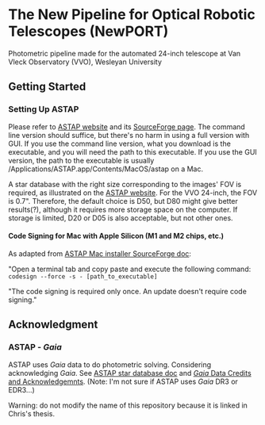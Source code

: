 # The New Pipeline for Optical Robotic Telescopes (NewPORT)

Photometric pipeline made for the automated 24-inch telescope at Van Vleck Observatory (VVO), Wesleyan University

## Getting Started

### Setting Up ASTAP

Please refer to [ASTAP website](https://www.hnsky.org/astap) and its [SourceForge page](https://sourceforge.net/projects/astap-program/). The command line version should suffice, but there's no harm in using a full version with GUI. If you use the command line version, what you download is the executable, and you will need the path to this executable. If you use the GUI version, the path to the executable is usually /Applications/ASTAP.app/Contents/MacOS/astap on a Mac.

A star database with the right size corresponding to the images' FOV is required, as illustrated on the [ASTAP website](https://www.hnsky.org/astap#:~:text=Star%20databases%20usability:). For the VVO 24-inch, the FOV is 0.7". Therefore, the default choice is D50, but D80 might give better results(?), although it requires more storage space on the computer. If storage is limited, D20 or D05 is also acceptable, but not other ones.

#### Code Signing for Mac with Apple Silicon (M1 and M2 chips, etc.)

As adapted from [ASTAP Mac installer SourceForge doc](https://sourceforge.net/projects/astap-program/files/macOS%20installer/#:~:text=Open%20a%20terminal%20windows%20and%20copy%20paste%20and%20execute%20the%20following%20command):

  "Open a terminal tab and copy paste and execute the following command: `codesign --force -s - [path_to_executable]`
  
  "The code signing is required only once. An update doesn't require code signing."

## Acknowledgment

### ASTAP - *Gaia*

ASTAP uses *Gaia* data to do photometric solving. Considering acknowledging *Gaia*. See [ASTAP star database doc](https://sourceforge.net/projects/astap-program/files/star_databases/) and [*Gaia* Data Credits and Acknowledgemnts](https://www.cosmos.esa.int/web/gaia-users/credits). (Note: I'm not sure if ASTAP uses *Gaia* DR3 or EDR3...)

Warning: do not modify the name of this repository because it is linked in Chris's thesis.
